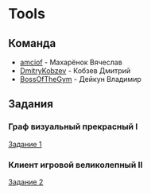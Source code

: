 # Tools

## Команда

- [amciof](https://github.com/amciof) - Махарёнок Вячеслав
- [DmitryKobzev](https://github.com/DmitryKobzev) - Кобзев Дмитрий
- [BossOfTheGym](https://github.com/BossOfTheGym) - Дейкун Владимир

## Задания

### Граф визуальный прекрасный I
[Задание 1](tasks/task_1.md)

### Клиент игровой великолепный II
[Задание 2](tasks/task_2.md)
